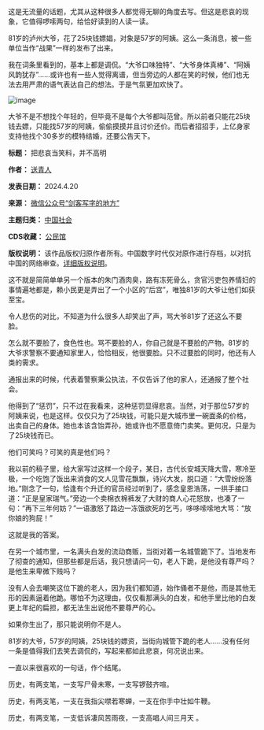 这是无流量的话题，尤其从这种很多人都觉得无聊的角度去写。但这是悲哀的现象，它值得啰嗦两句，给恰好读到的人读一读。


81岁的泸州大爷，花了25块钱嫖娼，对象是57岁的阿姨。这么一条消息，被一些单位当作“战果”一样的发布了出来。


我在词条里看到的，基本上都是调侃。“大爷口味独特”、“大爷身体真棒”、“阿姨风韵犹存”……或许也有一些人觉得离谱，但当旁边的人都在笑的时候，他们也无法去用严肃的语气表达自己的想法。于是气氛更加欢快了。


![image](https://chinadigitaltimes.net/chinese/files/2024/04/post-707100-66238d81c40ad.)


大爷不是不想找个年轻的，但毕竟不是每个大爷都叫范曾。所以前者只能花25块钱去嫖，只能找57岁的阿姨，偷偷摸摸并且讨价还价。而后者招招手，上亿身家支持他找个30多岁的模特结婚，还要公告天下。




**标题：** 把悲哀当笑料，并不高明  

**作者：** [送青人](https://chinadigitaltimes.net/space/剑客写字的地方)  

**发表日期：** 2024.4.20  

**来源：** [微信公众号“剑客写字的地方”](https://web.archive.org/web/https://mp.weixin.qq.com/s/7Z4JDxohi_2N7svOhVizeA)  

**主题归类：** [中国社会](https://chinadigitaltimes.net/space/中国社会)  

**CDS收藏：** [公民馆](https://chinadigitaltimes.net/space/%E5%85%AC%E6%B0%91%E9%A6%86)  

**版权说明：** 该作品版权归原作者所有。中国数字时代仅对原作进行存档，以对抗中国的网络审查。[详细版权说明](https://chinadigitaltimes.net/chinese/copyright)。


这不就是简简单单另一个版本的朱门酒肉臭，路有冻死骨么，贪官污吏包养情妇的事情遍地都是，赖小民更是弄出了一个小区的“后宫”，唯独81岁的大爷让他们如获至宝。


令人悲伤的对比，不知道为什么很多人却笑出了声，骂大爷81岁了还这么不要脸。


怎么就不要脸了，食色性也。骂不要脸的人，你自己就是不要脸的产物。81岁的大爷求警察不要通知家里人，恰恰相反，他很要脸。只不过要脸的同时，他还有人类的需求。


通报出来的时候，代表着警察秉公执法，不仅告诉了他的家人，还通报了整个社会。


他得到了“惩罚”，只不过在我看来，这种惩罚显得悲哀。当然，对于那位57岁的阿姨来说，也是这样。仅仅只为了25块钱，可能只是大城市里一碗面条的价格，出卖自己的身体。她也本该含饴弄孙，她或许也不愿意倚门卖笑。更何况，只是为了25块钱而已。


他们可笑吗？可笑的真是他们吗？


我以前的稿子里，给大家写过这样一个段子，某日，古代长安城天降大雪，寒冷至极，一个吃饱了饭出来消食的文人见雪花飘飘，诗兴大发，脱口道：“大雪纷纷落地。”刚念了一句，恰逢有个升迁的官员经过听到了，感念皇恩浩荡，一拱手接口道：“正是皇家瑞气。”旁边一个卖棉衣棉裤发了大财的商人心花怒放，也凑了一句：“再下三年何妨？”一语激怒了路边一冻饿欲死的乞丐，哆哆嗦嗦地大骂：“放你娘的狗屁！”


这就是我的答案。


在另一个城市里，一名满头白发的流动商贩，当街对着一名城管跪下了。当地发布了彻查的通知，但那些都是后话，我只想请问一句，老人下跪，是他没有尊严吗？是他生来卑微下贱吗？


没有人会去嘲笑这位下跪的老人，因为我们都知道，始作俑者不是他，而是其他无形的因素逼着他跪。哪怕不为这理由，仅仅看那满头的白发，和他手里比他的白发更上年纪的扁担，都无法生出说他不要尊严的心。


如果你生出了，那只能说明你不是人。


81岁的大爷，57岁的阿姨，25块钱的嫖资，当街向城管下跪的老人……没有任何一条是值得我们去笑去调侃的，写起来都如此悲哀，何况说出来。


一直以来很喜欢的一句话，作个结尾。


历史，有两支笔，一支写尸骨未寒，一支写锣鼓齐喧。


历史，有两支笔，一支在我指尖噤若寒蝉，一支在你手中壮如牛鞭。


历史，有两支笔，一支低诉凄风苦雨夜，一支高唱人间三月天 。

